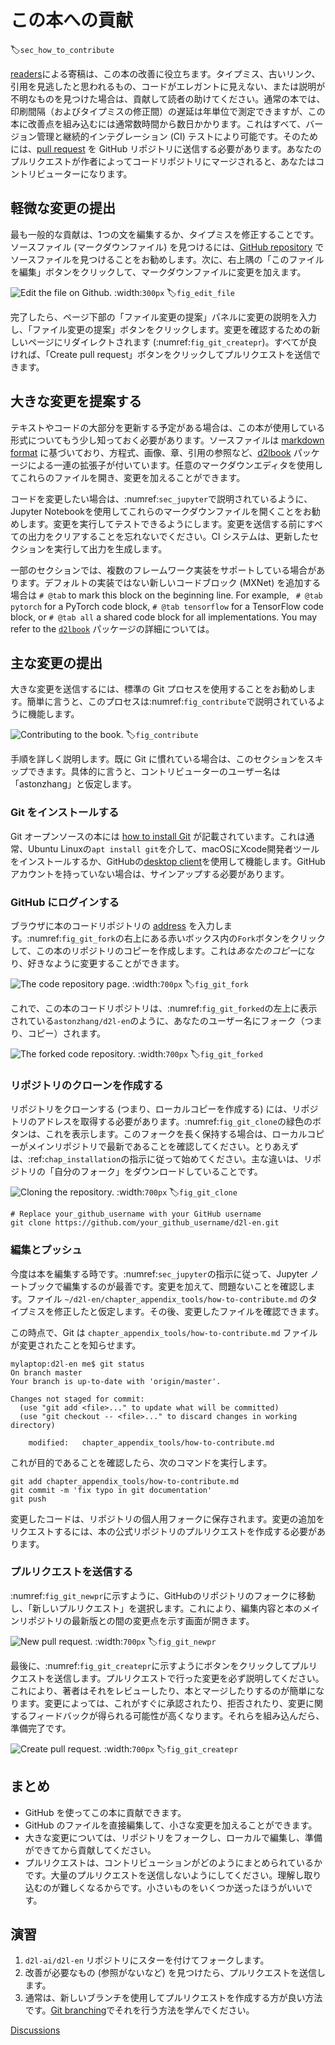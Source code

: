 # この本への貢献
:label:`sec_how_to_contribute`

[readers](https://github.com/d2l-ai/d2l-en/graphs/contributors)による寄稿は、この本の改善に役立ちます。タイプミス、古いリンク、引用を見逃したと思われるもの、コードがエレガントに見えない、または説明が不明なものを見つけた場合は、貢献して読者の助けてください。通常の本では、印刷間隔（およびタイプミスの修正間）の遅延は年単位で測定できますが、この本に改善点を組み込むには通常数時間から数日かかります。これはすべて、バージョン管理と継続的インテグレーション (CI) テストにより可能です。そのためには、[pull request](https://github.com/d2l-ai/d2l-en/pulls) を GitHub リポジトリに送信する必要があります。あなたのプルリクエストが作者によってコードリポジトリにマージされると、あなたはコントリビューターになります。 

## 軽微な変更の提出

最も一般的な貢献は、1つの文を編集するか、タイプミスを修正することです。ソースファイル (マークダウンファイル) を見つけるには、[GitHub repository](https732293614) でソースファイルを見つけることをお勧めします。次に、右上隅の「このファイルを編集」ボタンをクリックして、マークダウンファイルに変更を加えます。 

![Edit the file on Github.](../img/edit-file.png)
:width:`300px`
:label:`fig_edit_file`

完了したら、ページ下部の「ファイル変更の提案」パネルに変更の説明を入力し、「ファイル変更の提案」ボタンをクリックします。変更を確認するための新しいページにリダイレクトされます (:numref:`fig_git_createpr`)。すべてが良ければ、「Create pull request」ボタンをクリックしてプルリクエストを送信できます。 

## 大きな変更を提案する

テキストやコードの大部分を更新する予定がある場合は、この本が使用している形式についてもう少し知っておく必要があります。ソースファイルは [markdown format](https://daringfireball.net/projects/markdown/syntax) に基づいており、方程式、画像、章、引用の参照など、[d2lbook](http://book.d2l.ai/user/markdown.html) パッケージによる一連の拡張子が付いています。任意のマークダウンエディタを使用してこれらのファイルを開き、変更を加えることができます。 

コードを変更したい場合は、:numref:`sec_jupyter`で説明されているように、Jupyter Notebookを使用してこれらのマークダウンファイルを開くことをお勧めします。変更を実行してテストできるようにします。変更を送信する前にすべての出力をクリアすることを忘れないでください。CI システムは、更新したセクションを実行して出力を生成します。 

一部のセクションでは、複数のフレームワーク実装をサポートしている場合があります。デフォルトの実装ではない新しいコードブロック (MXNet) を追加する場合は `# @tab` to mark this block on the beginning line. For example, ` # @tab pytorch` for a PyTorch code block, `# @tab tensorflow` for a TensorFlow code block, or `# @tab all` a shared code block for all implementations. You may refer to the [`d2lbook`](http://book.d2l.ai/user/code_tabs.html) パッケージの詳細については。 

## 主な変更の提出

大きな変更を送信するには、標準の Git プロセスを使用することをお勧めします。簡単に言うと、このプロセスは:numref:`fig_contribute`で説明されているように機能します。 

![Contributing to the book.](../img/contribute.svg)
:label:`fig_contribute`

手順を詳しく説明します。既に Git に慣れている場合は、このセクションをスキップできます。具体的に言うと、コントリビューターのユーザー名は「astonzhang」と仮定します。 

### Git をインストールする

Git オープンソースの本には [how to install Git](https://git-scm.com/book/en/v2) が記載されています。これは通常、Ubuntu Linuxの`apt install git`を介して、macOSにXcode開発者ツールをインストールするか、GitHubの[desktop client](https://desktop.github.com)を使用して機能します。GitHub アカウントを持っていない場合は、サインアップする必要があります。 

### GitHub にログインする

ブラウザに本のコードリポジトリの [address](https://github.com/d2l-ai/d2l-en/) を入力します。:numref:`fig_git_fork`の右上にある赤いボックス内の`Fork`ボタンをクリックして、この本のリポジトリのコピーを作成します。これは*あなたのコピー*になり、好きなように変更することができます。 

![The code repository page.](../img/git-fork.png)
:width:`700px`
:label:`fig_git_fork`

これで、この本のコードリポジトリは、:numref:`fig_git_forked`の左上に表示されている`astonzhang/d2l-en`のように、あなたのユーザー名にフォーク（つまり、コピー）されます。 

![The forked code repository.](../img/git-forked.png)
:width:`700px`
:label:`fig_git_forked`

### リポジトリのクローンを作成する

リポジトリをクローンする (つまり、ローカルコピーを作成する) には、リポジトリのアドレスを取得する必要があります。:numref:`fig_git_clone`の緑色のボタンは、これを表示します。このフォークを長く保持する場合は、ローカルコピーがメインリポジトリで最新であることを確認してください。とりあえずは、:ref:`chap_installation`の指示に従って始めてください。主な違いは、リポジトリの「自分のフォーク」をダウンロードしていることです。 

![Cloning the repository.](../img/git-clone.png)
:width:`700px`
:label:`fig_git_clone`

```
# Replace your_github_username with your GitHub username
git clone https://github.com/your_github_username/d2l-en.git
```

### 編集とプッシュ

今度は本を編集する時です。:numref:`sec_jupyter`の指示に従って、Jupyter ノートブックで編集するのが最善です。変更を加えて、問題ないことを確認します。ファイル `~/d2l-en/chapter_appendix_tools/how-to-contribute.md` のタイプミスを修正したと仮定します。その後、変更したファイルを確認できます。 

この時点で、Git は `chapter_appendix_tools/how-to-contribute.md` ファイルが変更されたことを知らせます。

```
mylaptop:d2l-en me$ git status
On branch master
Your branch is up-to-date with 'origin/master'.

Changes not staged for commit:
  (use "git add <file>..." to update what will be committed)
  (use "git checkout -- <file>..." to discard changes in working directory)

	modified:   chapter_appendix_tools/how-to-contribute.md
```

これが目的であることを確認したら、次のコマンドを実行します。

```
git add chapter_appendix_tools/how-to-contribute.md
git commit -m 'fix typo in git documentation'
git push
```

変更したコードは、リポジトリの個人用フォークに保存されます。変更の追加をリクエストするには、本の公式リポジトリのプルリクエストを作成する必要があります。 

### プルリクエストを送信する

:numref:`fig_git_newpr`に示すように、GitHubのリポジトリのフォークに移動し、「新しいプルリクエスト」を選択します。これにより、編集内容と本のメインリポジトリの最新版との間の変更点を示す画面が開きます。 

![New pull request.](../img/git-newpr.png)
:width:`700px`
:label:`fig_git_newpr`

最後に、:numref:`fig_git_createpr`に示すようにボタンをクリックしてプルリクエストを送信します。プルリクエストで行った変更を必ず説明してください。これにより、著者はそれをレビューしたり、本とマージしたりするのが簡単になります。変更によっては、これがすぐに承認されたり、拒否されたり、変更に関するフィードバックが得られる可能性が高くなります。それらを組み込んだら、準備完了です。 

![Create pull request.](../img/git-createpr.png)
:width:`700px`
:label:`fig_git_createpr`

## まとめ

* GitHub を使ってこの本に貢献できます。
* GitHub のファイルを直接編集して、小さな変更を加えることができます。
* 大きな変更については、リポジトリをフォークし、ローカルで編集し、準備ができてから貢献してください。
* プルリクエストは、コントリビューションがどのようにまとめられているかです。大量のプルリクエストを送信しないようにしてください。理解し取り込むのが難しくなるからです。小さいものをいくつか送ったほうがいいです。

## 演習

1. `d2l-ai/d2l-en` リポジトリにスターを付けてフォークします。
1. 改善が必要なもの (参照がないなど) を見つけたら、プルリクエストを送信します。 
1. 通常は、新しいブランチを使用してプルリクエストを作成する方が良い方法です。[Git branching](https://git-scm.com/book/en/v2/Git-Branching-Branches-in-a-Nutshell)でそれを行う方法を学んでください。

[Discussions](https://discuss.d2l.ai/t/426)
